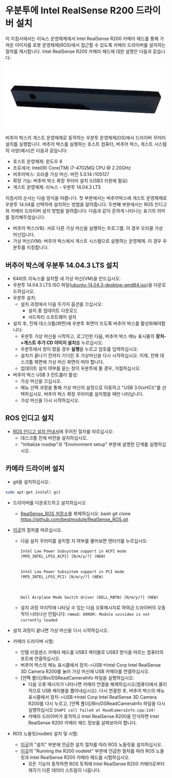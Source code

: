 # 우분투에 Intel RealSense R200 드라이버 설치

이 지침서에서는 리눅스 운영체제에서 Intel RealSense R200 카메라 헤드를 통해 가져온 이미지를 로봇 운영체제(ROS)에서 접근할 수 있도록 카메라 드라이버를 설치하는 절차를 제시합니다. Intel RealSense R200 카메라 헤드에 대한 설명은 다음과 같습니다:

![](../../assets/realsense_intel/realsense.png)

버추어 박스의 게스트 운영체제로 동작하는 우분투 운영체제(OS)에서 드라이버 꾸러미 설치를 실행합니다. 버추어 박스를 실행하는 호스트 컴퓨터, 버추어 박스, 게스트 시스템의 사양(예시)은 다음과 같습니다:

- 호스트 운영체제: 윈도우 8
- 프로세서: Intel(R) Core(TM) i7-4702MQ CPU @ 2.20GHz
- 버추어박스: 오라클 가상 머신. 버전 5.0.14 r105127
- 확장 기능: 버추어 박스 확장 꾸러미 설치 (USB3 지원에 필요)
- 게스트 운영체제: 리눅스 - 우분투 14.04.3 LTS

지침서의 순서는 다음 방식을 따릅니다. 첫 부분에서는 버추어박스에 게스트 운영체제로 우분투 14.04를 선택하여 설치하는 방법을 알려줍니다. 두번째 부분에서는 ROS 인디고와 카메라 드라이버 설치 방법을 알려줍니다. 다음과 같이 흔하게 나타나는 표기의 의미를 정리해두었습니다:

- 버추어 박스(VB): 서로 다른 가상 머신을 실행하는 프로그램. 이 경우 오라클 가상 머신입니다.
- 가상 머신(VM): 버추어 박스에서 게스트 시스템으로 실행하는 운영체제. 이 경우 우분투를 지칭합니다.

## 버추어 박스에 우분투 14.04.3 LTS 설치

- 64비트 리눅스를 설치할 새 가상 머신(VM)을 만드십시오.
- 우분투 14.04.3 LTS ISO 파일([ubuntu-14.04.3-desktop-amd64.iso](http://www.ubuntu.com/download/desktop))을 다운로드하십시오.
- 우분투 설치: 
  - 설치 과정에서 다음 두가지 옵션을 끄십시오: 
    - 설치 중 업데이트 다운로드 
    - 서드파티 소프트웨어 설치
- 설치 후, 전체 데스크톱(화면)에 우분투 화면이 뜨도록 버추어 박스를 활성화해야합니다: 
  - 우분투 가상 머신을 시작하고, 로그인한 다음, 버추어 박스 메뉴 표시줄의 **장치->게스트 추가 CD 이미지 설치**를 누르십시오.
  - 우분투에서 창이 떴을 경우 **실행**을 누르고 암호를 입력하십시오. 
  - 설치가 끝나기 전까지 기다린 후 가상머신을 다시 시작하십시오. 이제, 전체 데스크톱 화면에 가상 머신 화면이 떠야 합니다.
  - 업데이트 설치 여부를 묻는 창이 우분투에 뜰 경우, 거절하십시오.
- 버추어 박스 USB 3 컨트롤러 활성: 
  - 가상 머신을 끄십시오.
  - 메뉴 선택 과정을 통해 가상 머신의 설정으로 이동하고 "USB 3.0(xHCI)"를 선택하십시오. 버추어 박스 확장 꾸러미를 설치했을 때만 나타납니다.
  - 가상 머신을 다시 시작하십시오.

## ROS 인디고 설치

- [ROS 인디고 설치 안내서](http://wiki.ros.org/indigo/Installation/Ubuntu)에 주어진 절차를 따르십시오: 
  - 데스크톱 전체 버전을 설치하십시오.
  - "Initialize rosdep"과 "Environment setup" 부분에 설명한 단계를 실행하십시오.

## 카메라 드라이버 설치

- git을 설치하십시오:

```bash
sudo apt-get install git
```

- 드라이버를 다운로드하고 설치하십시오 
  - [RealSense_ROS 저장소](https://github.com/bestmodule/RealSense_ROS)를 복제하십시오: 
        bash
        git clone https://github.com/bestmodule/RealSense_ROS.git
        

- [이곳](https://github.com/bestmodule/RealSense_ROS/tree/master/r200_install)의 절차를 따르십시오.
  
  - 다음 설치 꾸러미를 설치할 지 여부를 물어보면 엔터키를 누르십시오:
    
        Intel Low Power Subsystem support in ACPI mode (MFD_INTEL_LPSS_ACPI) [N/m/y/?] (NEW)
        
    
        Intel Low Power Subsystem support in PCI mode (MFD_INTEL_LPSS_PCI) [N/m/y/?] (NEW)
        
        
    
        Dell Airplane Mode Switch driver (DELL_RBTN) [N/m/y/?] (NEW)
        
  
  - 설치 과정 마지막에 나타날 수 있는 다음 오류메시지로 하여금 드라이버의 오동작이 나타나선 안됩니다: ```rmmod: ERROR: Module uvcvideo is not currently loaded```

- 설치 과정이 끝나면 가상 머신을 다시 시작하십시오.

- 카메라 드라이버 시험:
  
  - 인텔 리얼센스 카메라 헤드를 USB3 케이블로 USB3 방식을 따르는 컴퓨터의 포트에 연결하십시오.
  - 버추어 박스의 메뉴 표시줄에서 장치->USB->Intel Corp Intel RealSense 3D Camera R200를 눌러 가상 머신에 USB 카메라를 연결하십시오.
  - [언팩 폴더]/Bin/DSReadCameraInfo 파일을 실행하십시오: 
    - 다음 오류 메시지가 나타나면 카메라 연결을 해제하십시오(컴퓨터에서 물리적으로 USB 케이블을 뽑아내십시오). 다시 연결한 후, 버추어 박스의 메뉴표시줄에서 장치->USB->Intel Corp Intel RealSense 3D Camera R200를 다시 누르고, [언팩 폴더]/Bin/DSReadCameraInfo 파일을 다시 실행하십시오 ```DSAPI call failed at ReadCameraInfo.cpp:134!```
    - 카메라 드라이버가 동작하고 Intel RealSense R200을 인식하면 Intel RealSense R200 카메라 헤드 정보를 살펴보아야 합니다.

- ROS 노들릿(nodlet) 설치 및 시험:
  
  - [이곳](https://github.com/bestmodule/RealSense_ROS/blob/master/realsense_dist/2.3/doc/RealSense-ROS-R200-nodelet.md)의 "설치" 부분에 언급한 설치 절차를 따라 ROS 노들릿을 설치하십시오.
  - [이곳](https://github.com/bestmodule/RealSense_ROS/blob/master/realsense_dist/2.3/doc/RealSense-ROS-R200-nodelet.md)의 "Running the R200 nodelet" 부분에 언급한 절차를 따라 ROS 노들릿과 Intel RealSense R200 카메라 헤드를 시험하십시오. 
    - 모든 기능이 동작하면 ROS 토픽에 Intel RealSense R200 카메라로부터 제각기 다른 데이터 스트림이 나옵니다.